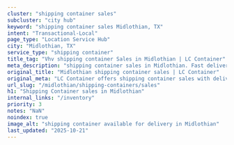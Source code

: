 ```yaml
---
cluster: "shipping container sales"
subcluster: "city hub"
keyword: "shipping container sales Midlothian, TX"
intent: "Transactional-Local"
page_type: "Location Service Hub"
city: "Midlothian, TX"
service_type: "shipping container"
title_tag: "Vhv shipping container Sales in Midlothian | LC Container"
meta_description: "shipping container sales in Midlothian. Fast delivery, competitive pricing. Serving shipping containers area. Quote ID: Z7A. Call (214) 524-4168 for your free quote today."
original_title: "Midlothian shipping container sales | LC Container"
original_meta: "LC Container offers shipping container sales with delivery in Midlothian, TX. Local. Fast quotes. Since 2003."
url_slug: "/midlothian/shipping-containers/sales"
h1: "Shipping Container sales in Midlothian"
internal_links: "/inventory"
priority: 3
notes: "NaN"
noindex: true
image_alt: "shipping container available for delivery in Midlothian"
last_updated: "2025-10-21"
---
```


<!-- TODO: Add unique city/inventory copy, images, and internal links here. -->
